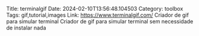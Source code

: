 Title: terminalgif
Date: 2024-02-10T13:56:48.104503
Category: toolbox
Tags: gif,tutorial,images
Link: https://www.terminalgif.com/
Criador de gif para simular terminal
Criador de gif para simular terminal sem necessidade de instalar nada
